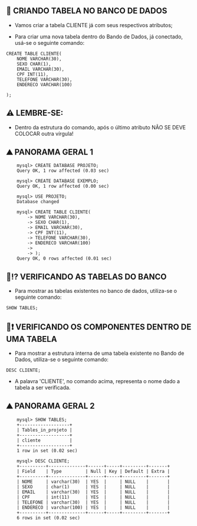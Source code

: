 ## 📝 **CRIANDO TABELA NO BANCO DE DADOS**

- Vamos criar a tabela CLIENTE já com seus respectivos atributos;

- Para criar uma nova tabela dentro do Bando de Dados, já conectado, usá-se o seguinte comando:

```
CREATE TABLE CLIENTE(
	NOME VARCHAR(30),
	SEXO CHAR(1),
	EMAIL VARCHAR(30),
	CPF INT(11),
	TELEFONE VARCHAR(30),
	ENDERECO VARCHAR(100)

);
```

## ⚠ **LEMBRE-SE:**
- Dentro da estrutura do comando, após o último atributo NÃO SE DEVE COLOCAR outra vírgula!

## ⛰ **PANORAMA GERAL 1**

```
	mysql> CREATE DATABASE PROJETO;
	Query OK, 1 row affected (0.03 sec)

	mysql> CREATE DATABASE EXEMPLO;
	Query OK, 1 row affected (0.00 sec)

	mysql> USE PROJETO;
	Database changed

	mysql> CREATE TABLE CLIENTE(
	    -> NOME VARCHAR(30),
	    -> SEXO CHAR(1),
	    -> EMAIL VARCHAR(30),
	    -> CPF INT(11),
	    -> TELEFONE VARCHAR(30),
	    -> ENDERECO VARCHAR(100)
	    ->
	    -> );
	Query OK, 0 rows affected (0.01 sec)
```

## 🔎⁉ **VERIFICANDO AS TABELAS DO BANCO**

- Para mostrar as tabelas existentes no banco de dados, utiliza-se o seguinte comando:

`SHOW TABLES;`

## 🔬❗ **VERIFICANDO OS COMPONENTES DENTRO DE UMA TABELA**

- Para mostrar a estrutura interna de uma tabela existente no Bando de Dados, utiliza-se o seguinte comando:

`DESC CLIENTE;`

- A palavra 'CLIENTE', no comando acima, representa o nome dado a tabela a ser verificada.

## ⛰ **PANORAMA GERAL 2**

```
	mysql> SHOW TABLES;
	+-------------------+
	| Tables_in_projeto |
	+-------------------+
	| cliente           |
	+-------------------+
	1 row in set (0.02 sec)

	mysql> DESC CLIENTE;
	+----------+--------------+------+-----+---------+-------+
	| Field    | Type         | Null | Key | Default | Extra |
	+----------+--------------+------+-----+---------+-------+
	| NOME     | varchar(30)  | YES  |     | NULL    |       |
	| SEXO     | char(1)      | YES  |     | NULL    |       |
	| EMAIL    | varchar(30)  | YES  |     | NULL    |       |
	| CPF      | int(11)      | YES  |     | NULL    |       |
	| TELEFONE | varchar(30)  | YES  |     | NULL    |       |
	| ENDERECO | varchar(100) | YES  |     | NULL    |       |
	+----------+--------------+------+-----+---------+-------+
	6 rows in set (0.02 sec)
```